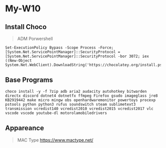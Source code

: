 # My-W10

## Install Choco
> ADM Porwershell

```
Set-ExecutionPolicy Bypass -Scope Process -Force; [System.Net.ServicePointManager]::SecurityProtocol = [System.Net.ServicePointManager]::SecurityProtocol -bor 3072; iex ((New-Object System.Net.WebClient).DownloadString('https://chocolatey.org/install.ps1'))
```

## Base Programs
```
choco install -y -f 7zip adb aria2 audacity autohotkey bitwarden directx discord dotnet4 dotnetfx ffmpeg Firefox gsudo imageglass jre8  KB2919442 make micro mingw obs openhardwaremonitor powertoys procexp pstools python python3 rufus soundswitch steam sublimetext3 transmission vcredist140 vcredist2010 vcredist2015 vcredist2017 vlc vscode vscode youtube-dl motorolamobiledrivers
```

## Appareance
> MAC Type
https://www.mactype.net/
